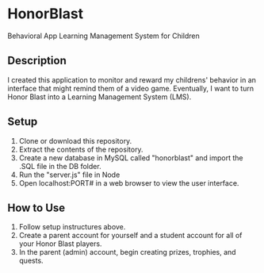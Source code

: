 # HonorBlast
Behavioral App Learning Management System for Children

## Description
I created this application to monitor and reward my childrens' behavior in an interface that might remind them of a video game. Eventually, I want to turn Honor Blast into a Learning Management System (LMS).

## Setup
1. Clone or download this repository.
2. Extract the contents of the repository.
3. Create a new database in MySQL called "honorblast" and import the .SQL file in the DB folder.
4. Run the "server.js" file in Node
5. Open localhost:PORT# in a web browser to view the user interface.

## How to Use
1. Follow setup instructures above.
2. Create a parent account for yourself and a student account for all of your Honor Blast players.
3. In the parent (admin) account, begin creating prizes, trophies, and quests.
